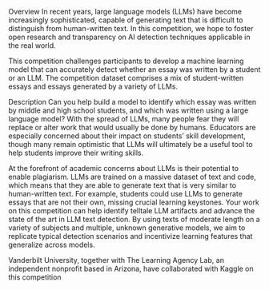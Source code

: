 Overview
In recent years, large language models (LLMs) have become increasingly sophisticated, capable of generating text that is difficult to distinguish from human-written text. In this competition, we hope to foster open research and transparency on AI detection techniques applicable in the real world.

This competition challenges participants to develop a machine learning model that can accurately detect whether an essay was written by a student or an LLM. The competition dataset comprises a mix of student-written essays and essays generated by a variety of LLMs.

Description
Can you help build a model to identify which essay was written by middle and high school students, and which was written using a large language model? With the spread of LLMs, many people fear they will replace or alter work that would usually be done by humans. Educators are especially concerned about their impact on students’ skill development, though many remain optimistic that LLMs will ultimately be a useful tool to help students improve their writing skills.

At the forefront of academic concerns about LLMs is their potential to enable plagiarism. LLMs are trained on a massive dataset of text and code, which means that they are able to generate text that is very similar to human-written text. For example, students could use LLMs to generate essays that are not their own, missing crucial learning keystones. Your work on this competition can help identify telltale LLM artifacts and advance the state of the art in LLM text detection. By using texts of moderate length on a variety of subjects and multiple, unknown generative models, we aim to replicate typical detection scenarios and incentivize learning features that generalize across models.

Vanderbilt University, together with ​The Learning Agency Lab, an independent nonprofit based in Arizona, have collaborated with Kaggle on this competition
